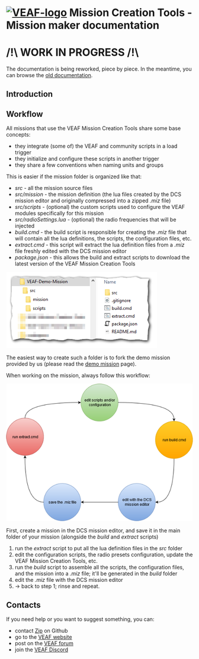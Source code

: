 # [![VEAF-logo]][VEAF website] Mission Creation Tools - Mission maker documentation

# /!\ **WORK IN PROGRESS** /!\
The documentation is being reworked, piece by piece. 
In the meantime, you can browse the [old documentation](../old_documentation/_index.md).


## Introduction

## Workflow

All missions that use the VEAF Mission Creation Tools share some base concepts:

* they integrate (some of) the VEAF and community scripts in a load trigger
* they initialize and configure these scripts in another trigger
* they share a few conventions when naming units and groups

This is easier if the mission folder is organized like that:

* *src* - all the mission source files
* *src/mission* - the mission definition (the lua files created by the DCS mission editor and originally compressed into a zipped *.miz* file)
* *src/scripts* - (optional) the custom scripts used to configure the VEAF modules specifically for this mission
* *src/radioSettings.lua* - (optional) the radio frequencies that will be injected
* *build.cmd* - the build script is responsible for creating the *.miz* file that will contain all the lua definitions, the scripts, the configuration files, etc.
* *extract.cmd* - this script will extract the lua definition files from a *.miz* file freshly edited with the DCS mission editor
* *package.json* - this allows the build and extract scripts to download the latest version of the VEAF Mission Creation Tools

![demo-mission-structure]

The easiest way to create such a folder is to fork the demo mission provided by us (please read the [demo mission](./mission-maker/demo-mission/) page).


When working on the mission, always follow this workflow:

![workflow-01]

First, create a mission in the DCS mission editor, and save it in the main folder of your mission (alongside the _build_ and _extract_ scripts)

1. run the _extract_ script to put all the lua definition files in the _src_ folder
2. edit the configuration scripts, the radio presets configuration, update the VEAF Mission Creation Tools, etc.
3. run the _build_ script to assemble all the scripts, the configuration files, and the mission into a _.miz_ file; it'll be generated in the _build_ folder
4. edit the _.miz_ file with the DCS mission editor
5. -> back to step 1; rinse and repeat.

## Contacts

If you need help or you want to suggest something, you can:

* contact [Zip][Zip on Github] on Github
* go to the [VEAF website]
* post on the [VEAF forum]
* join the [VEAF Discord]


[Badge-Discord]: https://img.shields.io/discord/471061487662792715?label=VEAF%20Discord&style=for-the-badge
[VEAF-logo]: ./.images/logo.png?raw=true
[VEAF Discord]: https://www.veaf.org/discord
[Zip on Github]: https://github.com/davidp57
[VEAF website]: https://www.veaf.org
[VEAF forum]: https://www.veaf.org/forum

[demo-mission-structure]: ../.images/demo-mission-structure.png
[workflow-01]: ../.images/editor_workflow.png
